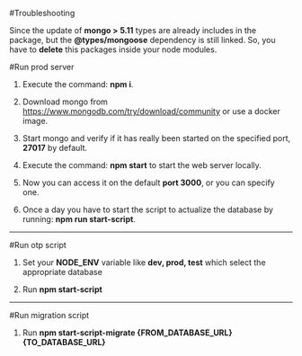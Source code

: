 #Troubleshooting

Since the update of **mongo > 5.11** types are already includes in the package, but the **@types/mongoose** dependency is still linked. So, you have to **delete** this packages inside your node modules.

#Run prod server

1. Execute the command: **npm i**.

2. Download mongo from https://www.mongodb.com/try/download/community or use a docker image.

3. Start mongo and verify if it has really been started on the specified port, **27017** by default.

4. Execute the command: **npm start** to start the web server locally.

5. Now you can access it on the default **port 3000**, or you can specify one.

7. Once a day you have to start the script to actualize the database by running: **npm run start-script**.

-----------------
#Run otp script

1. Set your **NODE_ENV** variable like **dev, prod, test** which select the appropriate database

2. Run **npm start-script**

----
#Run migration script

1. Run **npm start-script-migrate {FROM_DATABASE_URL} {TO_DATABASE_URL}**
